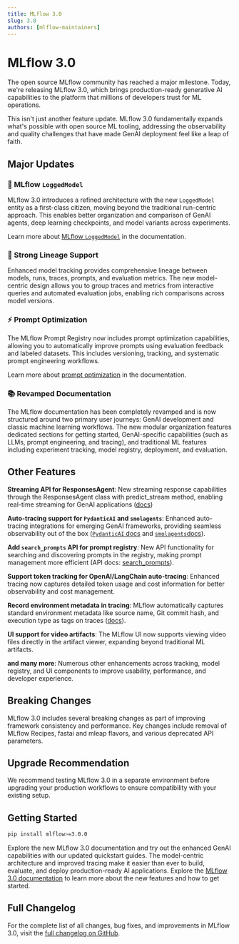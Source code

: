 ```yaml
---
title: MLflow 3.0
slug: 3.0
authors: [mlflow-maintainers]
---
```


# MLflow 3.0

The open source MLflow community has reached a major milestone. Today, we're releasing MLflow 3.0, which brings production-ready generative AI capabilities to the platform that millions of developers trust for ML operations.

This isn't just another feature update. MLflow 3.0 fundamentally expands what's possible with open source ML tooling, addressing the observability and quality challenges that have made GenAI deployment feel like a leap of faith.

## Major Updates

### 🎯 MLflow `LoggedModel`

MLflow 3.0 introduces a refined architecture with the new `LoggedModel` entity as a first-class citizen, moving beyond the traditional run-centric approach. This enables better organization and comparison of GenAI agents, deep learning checkpoints, and model variants across experiments.

Learn more about [MLflow `LoggedModel`](https://mlflow.org/docs/latest/genai/data-model/#mlflow-loggedmodel-model-management) in the documentation.

### 🔗 Strong Lineage Support

Enhanced model tracking provides comprehensive lineage between models, runs, traces, prompts, and evaluation metrics. The new model-centric design allows you to group traces and metrics from interactive queries and automated evaluation jobs, enabling rich comparisons across model versions.

### ⚡ Prompt Optimization

The MLflow Prompt Registry now includes prompt optimization capabilities, allowing you to automatically improve prompts using evaluation feedback and labeled datasets. This includes versioning, tracking, and systematic prompt engineering workflows.

Learn more about [prompt optimization](https://mlflow.org/docs/latest/genai/prompt-version-mgmt/prompt-registry/optimize-prompts) in the documentation.

### 📚 Revamped Documentation

The MLflow documentation has been completely revamped and is now structured around two primary user journeys: GenAI development and classic machine learning workflows. The new modular organization features dedicated sections for getting started, GenAI-specific capabilities (such as LLMs, prompt engineering, and tracing), and traditional ML features including experiment tracking, model registry, deployment, and evaluation.

## Other Features

**Streaming API for ResponsesAgent**: New streaming response capabilities through the ResponsesAgent class with predict_stream method, enabling real-time streaming for GenAI applications ([docs](https://mlflow.org/docs/latest/genai/serving/responses-agent))

**Auto-tracing support for `PydanticAI` and `smolagents`**: Enhanced auto-tracing integrations for emerging GenAI frameworks, providing seamless observability out of the box ([`PydanticAI` docs](https://mlflow.org/docs/latest/genai/tracing/integrations/listing/pydantic_ai) and [`smolagents`docs](https://mlflow.org/docs/latest/genai/tracing/integrations/listing/smolagents)).

**Add `search_prompts` API for prompt registry**: New API functionality for searching and discovering prompts in the registry, making prompt management more efficient (API docs: [search_prompts](https://mlflow.org/docs/latest/genai/prompt-version-mgmt/prompt-registry/api#mlflow.search_prompts)).

**Support token tracking for OpenAI/LangChain auto-tracing**: Enhanced tracing now captures detailed token usage and cost information for better observability and cost management.

**Record environment metadata in tracing**: MLflow automatically captures standard environment metadata like source name, Git commit hash, and execution type as tags on traces ([docs](https://mlflow.org/docs/latest/genai/tracing/track-environments-context/)).

**UI support for video artifacts**: The MLflow UI now supports viewing video files directly in the artifact viewer, expanding beyond traditional ML artifacts.

**and many more**: Numerous other enhancements across tracking, model registry, and UI components to improve usability, performance, and developer experience.

## Breaking Changes

MLflow 3.0 includes several breaking changes as part of improving framework consistency and performance. Key changes include removal of MLflow Recipes, fastai and mleap flavors, and various deprecated API parameters.

## Upgrade Recommendation

We recommend testing MLflow 3.0 in a separate environment before upgrading your production workflows to ensure compatibility with your existing setup.

## Getting Started

```bash
pip install mlflow>=3.0.0
```

Explore the new MLflow 3.0 documentation and try out the enhanced GenAI capabilities with our updated quickstart guides. The model-centric architecture and improved tracing make it easier than ever to build, evaluate, and deploy production-ready AI applications. Explore the [MLflow 3.0 documentation](https://mlflow.org/docs/latest/) to learn more about the new features and how to get started.

## Full Changelog

For the complete list of all changes, bug fixes, and improvements in MLflow 3.0, visit the [full changelog on GitHub](https://github.com/mlflow/mlflow/releases/tag/v3.0.0).
